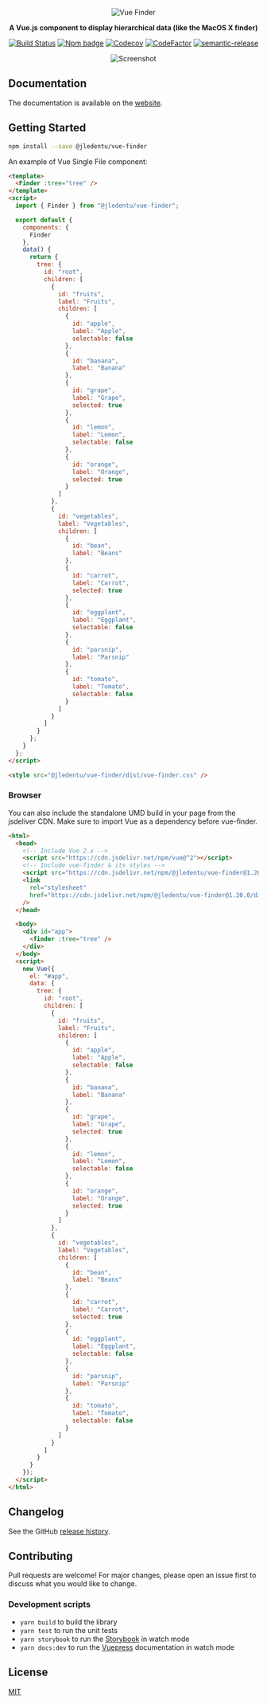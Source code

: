 <div align="center" markdown="1">

![Vue Finder](./logo.svg)

**A Vue.js component to display hierarchical data (like the MacOS X finder)**

[![Build Status](https://travis-ci.org/jledentu/vue-finder.svg?branch=master)](https://travis-ci.org/jledentu/vue-finder)
[![Npm badge](https://img.shields.io/npm/v/@jledentu/vue-finder.svg)](https://www.npmjs.com/package/@jledentu/vue-finder)
[![Codecov](https://img.shields.io/codecov/c/github/jledentu/vue-finder.svg)](https://codecov.io/gh/jledentu/vue-finder)
[![CodeFactor](https://www.codefactor.io/repository/github/jledentu/vue-finder/badge/master)](https://www.codefactor.io/repository/github/jledentu/vue-finder/overview/master)
[![semantic-release](https://img.shields.io/badge/%20%20%F0%9F%93%A6%F0%9F%9A%80-semantic--release-e10079.svg)](https://github.com/semantic-release/semantic-release)

![Screenshot](./screenshot.png)

</div>

## Documentation

The documentation is available on the [website](https://vue-treeselect.js.org/).

## Getting Started

```sh
npm install --save @jledentu/vue-finder
```

An example of Vue Single File component:

```html
<template>
  <Finder :tree="tree" />
</template>
<script>
  import { Finder } from "@jledentu/vue-finder";

  export default {
    components: {
      Finder
    },
    data() {
      return {
        tree: {
          id: "root",
          children: [
            {
              id: "fruits",
              label: "Fruits",
              children: [
                {
                  id: "apple",
                  label: "Apple",
                  selectable: false
                },
                {
                  id: "banana",
                  label: "Banana"
                },
                {
                  id: "grape",
                  label: "Grape",
                  selected: true
                },
                {
                  id: "lemon",
                  label: "Lemon",
                  selectable: false
                },
                {
                  id: "orange",
                  label: "Orange",
                  selected: true
                }
              ]
            },
            {
              id: "vegetables",
              label: "Vegetables",
              children: [
                {
                  id: "bean",
                  label: "Beans"
                },
                {
                  id: "carrot",
                  label: "Carrot",
                  selected: true
                },
                {
                  id: "eggplant",
                  label: "Eggplant",
                  selectable: false
                },
                {
                  id: "parsnip",
                  label: "Parsnip"
                },
                {
                  id: "tomato",
                  label: "Tomato",
                  selectable: false
                }
              ]
            }
          ]
        }
      };
    }
  };
</script>

<style src="@jledentu/vue-finder/dist/vue-finder.css" />
```

### Browser

You can also include the standalone UMD build in your page from the jsdeliver CDN. Make sure to import Vue as a dependency before vue-finder.

```html
<html>
  <head>
    <!-- Include Vue 2.x -->
    <script src="https://cdn.jsdelivr.net/npm/vue@^2"></script>
    <!-- Include vue-finder & its styles -->
    <script src="https://cdn.jsdelivr.net/npm/@jledentu/vue-finder@1.20.0/dist/vue-finder.min.js"></script>
    <link
      rel="stylesheet"
      href="https://cdn.jsdelivr.net/npm/@jledentu/vue-finder@1.20.0/dist/vue-finder.css"
    />
  </head>

  <body>
    <div id="app">
      <finder :tree="tree" />
    </div>
  </body>
  <script>
    new Vue({
      el: "#app",
      data: {
        tree: {
          id: "root",
          children: [
            {
              id: "fruits",
              label: "Fruits",
              children: [
                {
                  id: "apple",
                  label: "Apple",
                  selectable: false
                },
                {
                  id: "banana",
                  label: "Banana"
                },
                {
                  id: "grape",
                  label: "Grape",
                  selected: true
                },
                {
                  id: "lemon",
                  label: "Lemon",
                  selectable: false
                },
                {
                  id: "orange",
                  label: "Orange",
                  selected: true
                }
              ]
            },
            {
              id: "vegetables",
              label: "Vegetables",
              children: [
                {
                  id: "bean",
                  label: "Beans"
                },
                {
                  id: "carrot",
                  label: "Carrot",
                  selected: true
                },
                {
                  id: "eggplant",
                  label: "Eggplant",
                  selectable: false
                },
                {
                  id: "parsnip",
                  label: "Parsnip"
                },
                {
                  id: "tomato",
                  label: "Tomato",
                  selectable: false
                }
              ]
            }
          ]
        }
      }
    });
  </script>
</html>
```

## Changelog

See the GitHub [release history](https://github.com/jledentu/vue-finder/releases).

## Contributing

Pull requests are welcome! For major changes, please open an issue first to discuss what you would like to change.

### Development scripts

- `yarn build` to build the library
- `yarn test` to run the unit tests
- `yarn storybook` to run the [Storybook](https://github.com/storybookjs/storybook) in watch mode
- `yarn docs:dev` to run the [Vuepress](https://github.com/vuejs/vuepress) documentation in watch mode

## License

[MIT](https://choosealicense.com/licenses/mit/)
